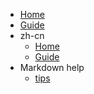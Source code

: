 
- [Home](/)
- [Guide](/guide.md)
- zh-cn
  - [Home](/zh-cn/)
  - [Guide](/zh-cn/guide.md)
- Markdown help
  - [tips](/Markdown/tips.md)
